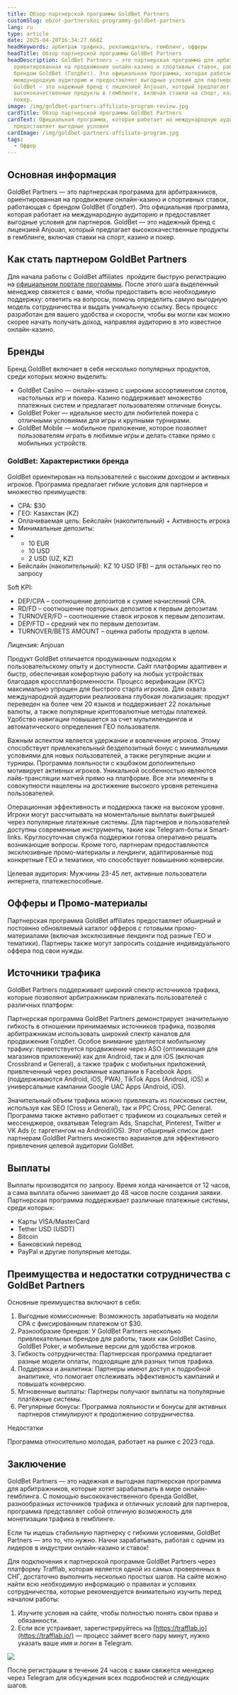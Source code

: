 ```yaml
---
title: Обзор партнерской программы GoldBet Partners
customSlug: obzor-partnerskoi-programmy-goldbet-partners
lang: ru
type: article
date: 2025-04-28T16:34:27.668Z
headKeywords: арбитраж трафика, рекламодатель, гемблинг, офферы
headTitle: Обзор партнерской программы GoldBet Partners
headDescription: GoldBet Partners — это партнерская программа для арбитражников,
  ориентированная на продвижение онлайн-казино и спортивных ставок, работающая с
  брендом GoldBet (Голдбет). Это официальная программа, которая работает на
  международную аудиторию и предоставляет выгодные условия для партнеров.
  GoldBet — это надежный бренд с лицензией Anjouan, который предлагает
  высококачественные продукты в гемблинге, включая ставки на спорт, казино и
  покер.
image: /img/goldbet-partners-affiliate-program-review.jpg
cardTitle: Обзор партнерской программы GoldBet Partners
cardText: Официальная программа, которая работает на международную аудиторию и
  предоставляет выгодные условия
cardImage: /img/goldbet-partners-affiliate-program.jpg
tags:
  - Оффер
---
```

## Основная информация

GoldBet Partners — это партнерская программа для арбитражников, ориентированная на продвижение онлайн-казино и спортивных ставок, работающая с брендом GoldBet (Голдбет). Это официальная программа, которая работает на международную аудиторию и предоставляет выгодные условия для партнеров. GoldBet — это надежный бренд с лицензией Anjouan, который предлагает высококачественные продукты в гемблинге, включая ставки на спорт, казино и покер.

## Как стать партнером GoldBet Partners

Для начала работы c GoldBet affiliates  пройдите быструю регистрацию на [официальном портале программы](https://trafflab.io/ru). После этого шага выделенный менеджер свяжется с вами, чтобы предоставить всю необходимую поддержку: ответить на вопросы, помочь определить самую выгодную модель сотрудничества и выдать уникальную ссылку. Весь процесс разработан для вашего удобства и скорости, чтобы вы могли как можно скорее начать получать доход, направляя аудиторию в это известное онлайн-казино.

## Бренды

Бренд GoldBet включает в себя несколько популярных продуктов, среди которых можно выделить:

* GoldBet Casino — онлайн-казино с широким ассортиментом слотов, настольных игр и покера. Казино поддерживает множество платежных систем и предлагает пользователям отличные бонусы.
* GoldBet Poker — идеальное место для любителей покера с отличными условиями для игры и крупными турнирами.
* GoldBet Mobile — мобильное приложение, которое позволяет пользователям играть в любимые игры и делать ставки прямо с мобильных устройств.

### GoldBet: Характеристики бренда

GoldBet ориентирован на пользователей с высоким доходом и активных игроков. Программа предлагает гибкие условия для партнеров и множество преимуществ:

* CPA: $30
* ГЕО: Казахстан (KZ)
* Оплачиваемая цель: Бейслайн (накопительный) + Активность игрока
* Минимальные депозиты:
* * 10 EUR
  * 10 USD
  * 2 USD (UZ, KZ)
* Бейслайн (накопительный): KZ 10 USD (FB) – для остальных гео по запросу

Soft KPI:

* DEP/CPA – соотношение депозитов к сумме начислений CPA.
* RD/FD – соотношение повторных депозитов к первым депозитам.
* TURNOVER/FD – соотношение ставок игроков к первым депозитам.
* DEP/FTD – средний чек по первым депозитам.
* TURNOVER/BETS AMOUNT – оценка работы продукта в целом.

Лицензия: Anjouan

Продукт GoldBet отличается продуманным подходом к пользовательскому опыту и доступности. Сайт платформы адаптивен и быстр, обеспечивая комфортную работу на любых устройствах благодаря кроссплатформенности. Процесс верификации (KYC) максимально упрощен для быстрого старта игроков. Для охвата международной аудитории реализована глубокая локализация: продукт переведен на более чем 20 языков и поддерживает 22 локальные валюты, а также популярные криптовалютные методы платежей. Удобство навигации повышается за счет мультилендингов и автоматического определения ГЕО пользователя.

Важным аспектом является удержание и вовлечение игроков. Этому способствует привлекательный бездепозитный бонус с минимальными условиями для новых пользователей, а также регулярные акции и турниры. Программа лояльности с кэшбэком дополнительно мотивирует активных игроков. Уникальной особенностью являются лайв-трансляции матчей прямо на платформе. Все эти элементы в совокупности нацелены на достижение высокого уровня ретеншена пользователей.

Операционная эффективность и поддержка также на высоком уровне. Игроки могут рассчитывать на моментальные выплаты выигрышей через популярные платежные системы. Для партнеров и пользователей доступны современные инструменты, такие как Telegram-боты и Smart-links. Круглосуточная служба поддержки готова оперативно решать возникающие вопросы. Кроме того, партнерам предоставляются эксклюзивные промо-материалы и лендинги, адаптированные под конкретные ГЕО и тематики, что способствует повышению конверсии.

Целевая аудитория: Мужчины 23-45 лет, активные пользователи интернета, платежеспособные.

## Офферы и Промо-материалы

Партнерская программа GoldBet affiliates предоставляет обширный и постоянно обновляемый каталог офферов c готовыми промо-материалами (включая эксклюзивные лендинги под разные ГЕО и тематики). Партнеры также могут запросить создание индивидуального оффера под свои нужды.

## Источники трафика

GoldBet Partners поддерживает широкий спектр источников трафика, которые позволяют арбитражникам привлекать пользователей с различных платформ:

Партнерская программа GoldBet Partners демонстрирует значительную гибкость в отношении принимаемых источников трафика, позволяя арбитражникам использовать широкий спектр каналов для продвижения Голдбет. Особое внимание уделяется мобильному трафику: приветствуется продвижение через ASO (оптимизация для магазинов приложений) как для Android, так и для iOS (включая Crossbrand и General), а также трафик с мобильных приложений, привлеченный через рекламные кампании в Facebook Apps (поддерживаются Android, iOS, PWA), TikTok Apps (Android, iOS) и универсальные кампании Google UAC Apps (Android, iOS).

Значительный объем трафика можно привлекать из поисковых систем, используя как SEO (Cross и General), так и PPC Cross, PPC General. Программа также активно работает с трафиком из социальных сетей и мессенджеров, охватывая Telegram Ads, Snapchat, Pinterest, Twitter и VK Ads (с таргетингом на Android/iOS). Этот обширный список дает партнерам GoldBet Partners множество вариантов для эффективного привлечения целевой аудитории GoldBet.

## Выплаты

Выплаты производятся по запросу. Время холда начинается от 12 часов, а сама выплата обычно занимает до 48 часов после создания заявки. Партнерская программа поддерживает различные платежные системы, среди которых:

* Карты VISA/MasterCard
* Tether USD (USDT)
* Bitcoin
* Банковский перевод
* PayPal и другие популярные методы.

## Преимущества и недостатки сотрудничества с GoldBet Partners

Основные преимущества включают в себя:

1. Выгодные комиссионные: Возможность зарабатывать на модели CPA с фиксированным платежом от $30.
2. Разнообразие брендов: У GoldBet Partners несколько привлекательных брендов для работы, таких как GoldBet Casino, GoldBet Poker, и мобильные версии для удобства игроков.
3. Гибкость сотрудничества: Партнерская программа предлагает разные модели оплаты, подходящие для разных типов трафика.
4. Поддержка и аналитика: Партнеры имеют доступ к подробной аналитике, что помогает отслеживать эффективность кампаний и повышать конверсию.
5. Мгновенные выплаты: Партнеры получают выплаты на популярные платёжные системы.
6. Регулярные бонусы: Программа лояльности и бонусы для активных партнеров стимулируют к продолжению сотрудничества.

Недостатки

Программа относительно молодая, работает на рынке с 2023 года.

## Заключение

GoldBet Partners — это надежная и выгодная партнерская программа для арбитражников, которые хотят зарабатывать в мире онлайн-гемблинга. С помощью высококачественного бренда GoldBet, разнообразных источников трафика и отличных условий для партнеров, программа представляет собой отличную возможность для монетизации трафика в гемблинге.

Если ты ищешь стабильную партнерку с гибкими условиями, GoldBet Partners — это то, что нужно. Начни зарабатывать, работая с одним из лидеров в индустрии онлайн-казино и ставок!

Для подключения к партнерской программе GoldBet Partners через платформу Trafflab, которая является одной из самых проверенных в СНГ, достаточно выполнить несколько простых шагов. На сайте можно найти всю необходимую информацию о правилах и условиях сотрудничества, которые рекомендуется внимательно изучить перед началом работы:

1. Изучите условия на сайте, чтобы полностью понять свои права и обязанности.
2. Если все устраивает, зарегистрируйтесь на [https://trafflab.io](https://trafflab.io/) — процесс займет всего пару минут, нужно указать ваше имя и логин в Telegram.

![](https://lh7-rt.googleusercontent.com/docsz/AD_4nXchPLUQJbcdmUVjy7dw8wcUZt2FqQlglEvwYioUjR7VVNJXeN8KinzksAJE2kwKpHuOISYUOztYv3jgm7izVOtaSZrKevl6tC60ByF31UQSnBoqG8nQu3L2ui91v01DVw4W1fM5NA?key=g4n3qtQkUEHojxLbO-6pPnKI)

После регистрации в течение 24 часов с вами свяжется менеджер через Telegram для обсуждения всех подробностей и следующих шагов.